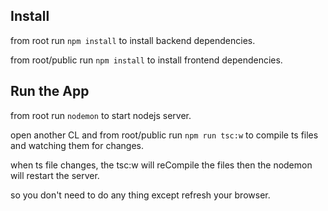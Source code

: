 ## Install

from root run `npm install` to install backend dependencies.

from root/public run `npm install` to install frontend dependencies.

## Run the App

from root run `nodemon` to start nodejs server.

open another CL and from root/public run `npm run tsc:w` to compile ts files and watching them for changes.

when ts file changes, the tsc:w will reCompile the files then the nodemon will restart the server.

so you don't need to do any thing except refresh your browser.
